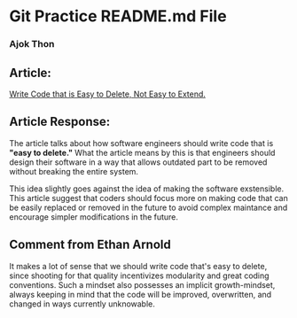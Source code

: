 
# Git Practice README.md File 
### Ajok Thon 


## Article:

[Write Code that is Easy to Delete, Not Easy to Extend.](https://programmingisterrible.com/post/139222674273/write-code-that-is-easy-to-delete-not-easy-to?source=post_page-----56b0d9de2c43--------------------------------)

## Article Response: 
The article talks about how software engineers should write code that is **"easy to delete."** What the article means by this is that engineers should design their software in a way that allows outdated part to be removed without breaking the entire system. 

This idea slightly goes against the idea of making the software exstensible. This article suggest that coders should focus more on making code that can be easily replaced or removed in the future to avoid complex maintance and encourage simpler modifications in the future. 

## Comment from Ethan Arnold

It makes a lot of sense that we should write code that's easy to delete, since shooting for that quality incentivizes modularity and great coding conventions. Such a mindset also possesses an implicit growth-mindset, always keeping in mind that the code will be improved, overwritten, and changed in ways currently unknowable. 